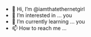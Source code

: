 - 👋 Hi, I’m @iamthatethernetgirl
- 👀 I’m interested in ... you
- 🌱 I’m currently learning ... you
- 📫 How to reach me ...

<!---
aminalokhadwala/aminalokhadwala is a ✨ special ✨ repository because its `README.md` (this file) appears on your GitHub profile.
You can click the Preview link to take a look at your changes.
--->
